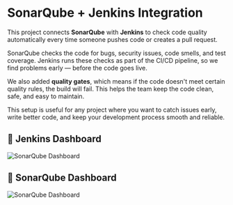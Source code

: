 # SonarQube + Jenkins Integration

This project connects **SonarQube** with **Jenkins** to check code quality automatically every time someone pushes code or creates a pull request.

SonarQube checks the code for bugs, security issues, code smells, and test coverage. Jenkins runs these checks as part of the CI/CD pipeline, so we find problems early — before the code goes live.

We also added **quality gates**, which means if the code doesn't meet certain quality rules, the build will fail. This helps the team keep the code clean, safe, and easy to maintain.

This setup is useful for any project where you want to catch issues early, write better code, and keep your development process smooth and reliable.


## 📸 Jenkins Dashboard

![SonarQube Dashboard](./assets/sqube-success.png)

## 📸 SonarQube Dashboard

![SonarQube Dashboard](./assets/jenkins-success.png)
